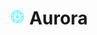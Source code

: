 # <img src="https://github.com/HeartOfIrons/Aurora/blob/main/Assets/Aurora.png" width="25" height="25"> Aurora
